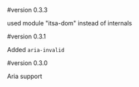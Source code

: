 #version 0.3.3

used module "itsa-dom" instead of internals

#version 0.3.1

Added `aria-invalid`


#version 0.3.0

Aria support